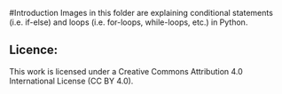 #Introduction
Images in this folder are explaining conditional statements (i.e. if-else) and loops (i.e. for-loops, while-loops, etc.) in Python.


## Licence:
This work is licensed under a Creative Commons Attribution 4.0 International License (CC BY 4.0).
